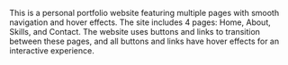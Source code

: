 This is a personal portfolio website featuring multiple pages with smooth navigation and hover effects. The site includes 4 pages: Home, About, Skills, and Contact. The website uses buttons and links to transition between these pages, and all buttons and links have hover effects for an interactive experience.
